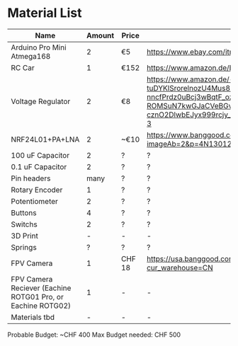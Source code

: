 # Material List

| Name | Amount | Price | Link |
| -------------------------- | - | --- | ---------------------------------------------------------------------------|
| Arduino Pro Mini Atmega168 | 2 | €5 | https://www.ebay.com/itm/Pro-Mini-Atmega168-Atmega328-5V-16M-For-Arduino-Nano-Replace-Atmega128/263520697903?ssPageName=STRK%3AMEBIDX%3AIT |
| RC Car | 1 | €152 | https://www.amazon.de/HYPER-GO-Brushless-Erwachsene-schneller/dp/B0CBMVT32F?shipTo=CH&source=ps-sl-shoppingads-lpcontext&ref_=fplfs&psc=1&smid=AENESPPY42O1O |
| Voltage Regulator | 2 | €8 | https://www.amazon.de/-/en/Voltage-Regulator-AMS1117-3-3V-SOT223-Pack/dp/B0CHK5WYH3/ref=sr_1_3?dib=eyJ2IjoiMSJ9.37djMkqkrRS-tuDYKlSrorelnozU4Mus8okEUBghElSFvT1nM7_HtMKuMZf9_miEKcRPvb7vYom30z7ul6-uOZ_7re-nncfPrdz0uBcj3wBqtF_oz1FsGJoolbHZD9O8omxOWz0PJRfQgbTOBvcMTqaQOp5EKiUZ0Xh07NzC4XqdTP4E64eZ041LHVKgg8w_xdOm-X_oj89yNjClQg9AeJosykqwtmUEecg-ROMSuN7kwGJaCVeBGvDujejReE27Vh4-cznO2DlwbEJyx999rcjy_JfGLDxAaH7h7gE70Gs.VsO8AM4Ny_DFYB4UVosON1yPaiixXlqqqVtQisRtJFw&dib_tag=se&keywords=AMS1117+3.3V+Voltage+regulator&qid=1708595068&sr=8-3 |
| NRF24L01+PA+LNA | 2 | ~€10 | https://www.banggood.com/Geekcreit-1100-Meter-Long-Distance-NRF24L01+PA+LNA-Wireless-Module-With-Antenna-Module-p-1057170.html?imageAb=2&p=4N130123074053201807&custlixnkid=118333&utm_campaign=23074053&utm_content=3312&akmClientCountry=CH&cur_warehouse=CN |
| 100 uF Capacitor | 2 | ? | ? | 
| 0.1 uF Capacitor | 2 | ? | ? |
| Pin headers | many | ? | ? |
| Rotary Encoder | 1 | ? | ? |
| Potentiometer | 2 | ? | ? |
| Buttons | 4 | ? | ? |
| Switchs | 2 | ? | ? |
| 3D Print | - | - | - |
| Springs | ? | ? | ? |
| FPV Camera | 1 | CHF 18 | https://usa.banggood.com/Eachine-TX02-FPV-Transmitter-NTSC-Super-Mini-AIO-5_8G-40CH-200mW-VTX-600TVL-1-or-4-Cmos-Camera-for-RC-Drone-p-1088368.html?cur_warehouse=CN |
| FPV Camera Reciever (Eachine ROTG01 Pro, or Eachine ROTG02)| 1 | - | - |
| Materials tbd | - | - | - |


Probable Budget: ~CHF 400
Max Budget needed: CHF 500
